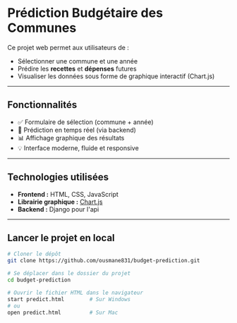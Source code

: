 #  Prédiction Budgétaire des Communes

Ce projet web permet aux utilisateurs de :
- Sélectionner une commune et une année
- Prédire les **recettes** et **dépenses** futures
- Visualiser les données sous forme de graphique interactif (Chart.js)

---

##  Fonctionnalités

- ✅ Formulaire de sélection (commune + année)
- 🔁 Prédiction en temps réel (via backend)
- 📊 Affichage graphique des résultats
- 💡 Interface moderne, fluide et responsive

---

##  Technologies utilisées

- **Frontend :** HTML, CSS, JavaScript  
- **Librairie graphique :** [Chart.js](https://www.chartjs.org/)  
- **Backend :** Django pour l'api

---

##  Lancer le projet en local

```bash
# Cloner le dépôt
git clone https://github.com/ousmane831/budget-prediction.git

# Se déplacer dans le dossier du projet
cd budget-prediction

# Ouvrir le fichier HTML dans le navigateur
start predict.html        # Sur Windows
# ou
open predict.html         # Sur Mac
